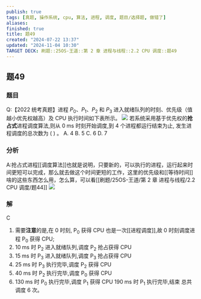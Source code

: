 ```yaml
---
publish: true
tags: [真题, 操作系统, cpu, 算法, 进程, 调度, 题目/选择题, 做错了]
aliases: 
finished: true
title: 题49
created: "2024-07-22 13:37"
updated: "2024-11-04 10:30"
TARGET DECK: 刷题::25OS-王道::第 2 章 进程与线程::2.2 CPU 调度::题49
---
```

## 题49
### 题目
Q:【2022 统考真题】进程 ${P}_{0}\text{、}{P}_{1}\text{、}{P}_{2}$ 和 ${P}_{3}$ 进入就绪队列的时刻、优先级（值越小优先权越高）及 CPU 执行时间如下表所示。
![](https://img.hwenyi.live/202409172150998.webp)
若系统采用基于优先权的**抢占式**进程调度算法,则从 $0\mathrm{\;{ms}}$ 时刻开始调度,到 4 个进程都运行结束为止, 发生进程调度的总次数为 ( ) 。
A. 4 
B. 5 
C. 6 
D. 7
### 分析
A:抢占式进程[[调度算法]]也就是说明，只要新的，可以执行的进程，运行起来时间更短可以完成，那么就去做这个时间更短的工作，这里的优先级和[[等待时间]]啥的这些东西怎么用，怎么算，可以看[[刷题/25OS-王道/第 2 章 进程与线程/2.2 CPU 调度/题44]]
![](https://img.hwenyi.live/202409172159617.webp)
### 解
C
1. 需要**注意**的是,在 0 时刻, ${\mathrm{P}}_{0}$ 获得 CPU 也是一次[[进程调度]],故 0 时刻调度进程 ${\mathrm{P}}_{0}$ 获得 CPU; 
2. ${10}\mathrm{\;{ms}}$ 时 ${\mathrm{P}}_{2}$ 进入就绪队列,调度 ${\mathrm{P}}_{2}$ 抢占获得 $\mathrm{{CPU}}$ 
3. ${15}\mathrm{\;{ms}}$ 时 ${\mathrm{P}}_{3}$ 进入就绪队列,调度 ${\mathrm{P}}_{3}$ 抢占获得 $\mathrm{{CPU}}$
4. ${25}\mathrm{\;{ms}}$ 时 ${\mathrm{P}}_{3}$ 执行完毕,调度 ${\mathrm{P}}_{2}$ 获得 $\mathrm{{CPU}}$
5. ${40}\mathrm{\;{ms}}$ 时 ${\mathrm{P}}_{2}$ 执行完毕,调度 ${\mathrm{P}}_{0}$ 获得 $\mathrm{{CPU}}$
6. ${130}\mathrm{\;{ms}}$ 时 ${\mathrm{P}}_{0}$ 执行完毕,调度 ${\mathrm{P}}_{1}$ 获得 $\mathrm{{CPU}}$ 
${190}\mathrm{\;{ms}}$ 时 ${\mathrm{P}}_{1}$ 执行完毕,结束
总共调度 6 次。

